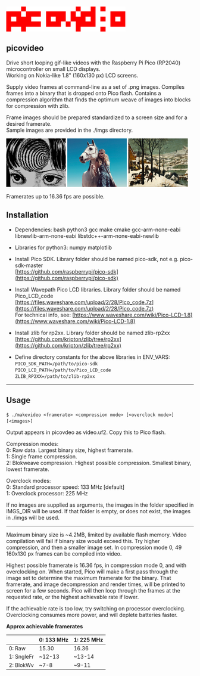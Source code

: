 
![picovideo](logo.png)

## picovideo


Drive short looping gif-like videos with the Raspberry Pi Pico (RP2040) microcontroller on small LCD displays.<br>
Working on Nokia-like 1.8" (160x130 px) LCD screens.

Supply video frames at command-line as a set of .png images. Compiles frames into a binary that is dropped onto Pico flash. Contains a compression algorithm that finds the optimum weave of images into blocks for compression with zlib.

Frame images should be prepared standardized to a screen size and for a desired framerate.<br>
Sample images are provided in the ./imgs directory.


![img1](imgs/eyes_160x130.png) ![img2](imgs/horse_160x130.png) ![img3](imgs/bruegel_160x130.png)

Framerates up to 16.36 fps are possible.


## Installation

- Dependencies: bash python3 gcc make cmake gcc-arm-none-eabi libnewlib-arm-none-eabi libstdc++-arm-none-eabi-newlib

- Libraries for python3: numpy matplotlib

- Install Pico SDK. Library folder should be named pico-sdk, not e.g. pico-sdk-master<br>
[https://github.com/raspberrypi/pico-sdk](https://github.com/raspberrypi/pico-sdk)

- Install Wavepath Pico LCD libraries. Library folder should be named Pico_LCD_code<br>
[https://files.waveshare.com/upload/2/28/Pico_code.7z](https://files.waveshare.com/upload/2/28/Pico_code.7z)<br>
For technical info, see: [https://www.waveshare.com/wiki/Pico-LCD-1.8](https://www.waveshare.com/wiki/Pico-LCD-1.8)

- Install zlib for rp2xx. Library folder should be named zlib-rp2xx<br>
[https://github.com/kripton/zlib/tree/rp2xx](https://github.com/kripton/zlib/tree/rp2xx)

- Define directory constants for the above libraries in ENV_VARS:<br>
  `PICO_SDK_PATH=/path/to/pico-sdk`<br>
  `PICO_LCD_PATH=/path/to/Pico_LCD_code`<br>
  `ZLIB_RP2XX=/path/to/zlib-rp2xx`

---

## Usage

   `$ ./makevideo <framerate> <compression mode> [<overclock mode>] [<images>]`

Output appears in picovdeo as video.uf2. Copy this to Pico flash.

Compression modes:<br>
0: Raw data. Largest binary size, highest framerate.<br>
1: Single frame compression.<br>
2: Blokweave compression. Highest possible compression. Smallest binary, lowest framerate.

Overclock modes:<br>
0: Standard processor speed: 133 MHz [default]<br>
1: Overclock processor: 225 MHz

If no images are supplied as arguments, the images in the folder specified in IMGS_DIR will be used. If that folder is empty, or does not exist, the images in ./imgs will be used.
 
---
Maximum binary size is ~4.2MB, limited by available flash memory. Video compilation will fail if binary size would exceed this. Try higher compression, and then a smaller image set. In compression mode 0, 49 160x130 px frames can be compiled into video.

Highest possible framerate is 16.36 fps, in compression mode 0, and with overclocking on. When started, Pico will make a first pass through the image set to determine the maximum framerate for the binary. That framerate, and image decompression and render times, will be printed to screen for a few seconds. Pico will then loop through the frames at the requested rate, or the highest achievable rate if lower.

If the achievable rate is too low, try switching on processor overclocking. Overclocking consumes more power, and will deplete batteries faster.

**Approx achievable framerates**

|          |0: 133 MHz|1: 225 MHz|
|----------|----------|----------|
|0: Raw    |15.30     |16.36     |
|1: SngleFr|~12-13    |~13-14    |
|2: BlokWv |~7-8      |~9-11     |

